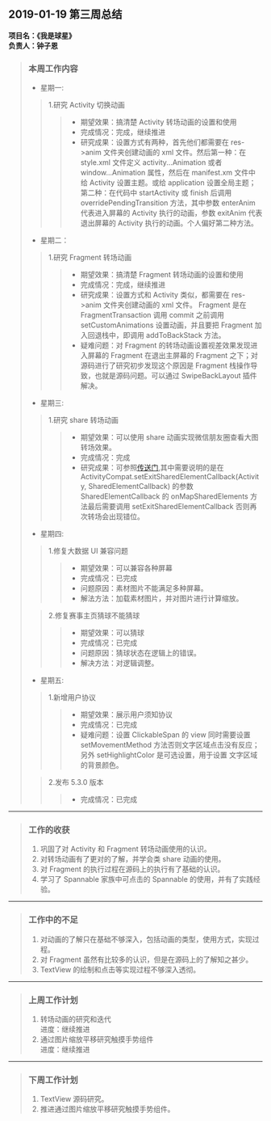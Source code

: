 ##  2019-01-19 第三周总结
**项目名：《我是球星》**  
**负责人：钟子恩**

> ### 本周工作内容
> 
> * 星期一:
> > 1.研究 Activity 切换动画
> >> * 期望效果：搞清楚 Activity 转场动画的设置和使用
> >> * 完成情况：完成，继续推进
> >> * 研究成果：设置方式有两种，首先他们都需要在 res->anim 文件夹创建动画的 xml 文件。然后第一种：在 style.xml 文件定义 activity...Animation 或者 window...Animation 属性，然后在 manifest.xm 文件中给 Activity 设置主题。或给 application 设置全局主题；第二种：在代码中 startActivity 或 finish 后调用 overridePendingTransition 方法，其中参数 enterAnim 代表进入屏幕的 Activity 执行的动画，参数 exitAnim 代表退出屏幕的 Activity 执行的动画。个人偏好第二种方法。
> 
> * 星期二： 
> > 1.研究 Fragment 转场动画
> >> * 期望效果：搞清楚 Fragment 转场动画的设置和使用
> >> * 完成情况：完成，继续推进
> >> * 研究成果：设置方式和 Activity 类似，都需要在 res->anim 文件夹创建动画的 xml 文件。 Fragment 是在 FragmentTransaction 调用 commit 之前调用 setCustomAnimations 设置动画，并且要把 Fragment 加入回退栈中，即调用 addToBackStack 方法。
> >> * 疑难问题：对 Fragment 的转场动画设置视差效果发现进入屏幕的 Fragment 在退出主屏幕的 Fragment 之下；对源码进行了研究初步发现这个原因是 Fragment 栈操作导致，也就是源码问题。可以通过 SwipeBackLayout 插件解决。
> 
> * 星期三:
> > 1.研究 share 转场动画
> >> * 期望效果：可以使用 share 动画实现微信朋友圈查看大图转场效果。
> >> * 完成情况：完成
> >> * 研究成果：可参照[传送门](https://blog.csdn.net/qq_21138819/article/details/85293801),其中需要说明的是在 ActivityCompat.setExitSharedElementCallback(Activity, SharedElementCallback) 的参数 SharedElementCallback 的 onMapSharedElements 方法最后需要调用 setExitSharedElementCallback 否则再次转场会出现错位。
> 
> * 星期四:
> > 1.修复大数据 UI 兼容问题
> >> * 期望效果：可以兼容各种屏幕
> >> * 完成情况：已完成
> >> * 问题原因：素材图片不能满足多种屏幕。
> >> * 解法方法：加载素材图片，并对图片进行计算缩放。
> 
> > 2.修复赛事主页猜球不能猜球
> >> * 期望效果：可以猜球
> >> * 完成情况：已完成
> >> * 问题原因：猜球状态在逻辑上的错误。
> >> * 解决方法：对逻辑调整。
> 
> * 星期五:
> > 1.新增用户协议
> >> * 期望效果：展示用户须知协议
> >> * 完成情况：已完成
> >> * 疑难问题：设置 ClickableSpan 的 view 同时需要设置 setMovementMethod 方法否则文字区域点击没有反应；另外 setHighlightColor 是可选设置，用于设置 文字区域的背景颜色。
> 
> > 2.发布 5.3.0 版本
> >> * 完成情况：已完成

-------------------------------------------------------------------

> ### 工作的收获
> 
> 1. 巩固了对 Activity 和 Fragment 转场动画使用的认识。
> 2. 对转场动画有了更对的了解，并学会类 share 动画的使用。
> 3. 对 Fragment 的执行过程在源码上的执行有了基础的认识。
> 4. 学习了 Spannable 家族中可点击的 Spannable 的使用，并有了实践经验。

-------------------------------------------------------------------

> ### 工作中的不足
> 
> 1. 对动画的了解只在基础不够深入，包括动画的类型，使用方式，实现过程。
> 2. 对 Fragment 虽然有比较多的认识，但是在源码上的了解知之甚少。
> 3. TextView 的绘制和点击等实现过程不够深入透彻。

-------------------------------------------------------------------

> ### 上周工作计划
> 
> 1. 转场动画的研究和迭代  
>    进度：继续推进
> 2. 通过图片缩放平移研究触摸手势组件  
>    进度：继续推进

-------------------------------------------------------------------

> ### 下周工作计划
> 
> 1. TextView 源码研究。
> 2. 推进通过图片缩放平移研究触摸手势组件。